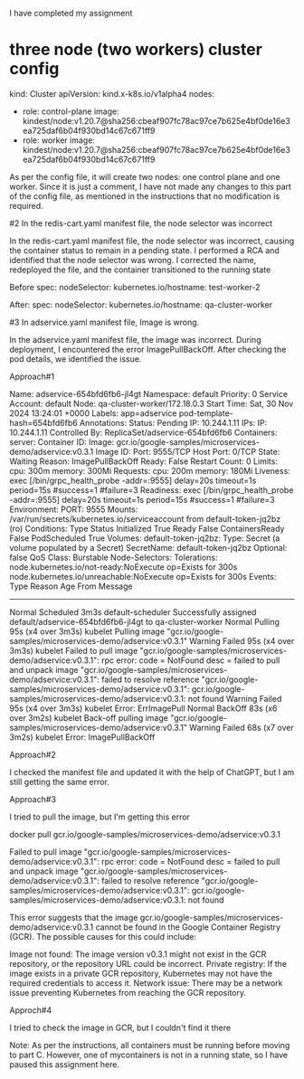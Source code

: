 
I have completed my assignment

# three node (two workers) cluster config

kind: Cluster
apiVersion: kind.x-k8s.io/v1alpha4
nodes:
- role: control-plane
  image: kindest/node:v1.20.7@sha256:cbeaf907fc78ac97ce7b625e4bf0de16e3ea725daf6b04f930bd14c67c671ff9
- role: worker
  image: kindest/node:v1.20.7@sha256:cbeaf907fc78ac97ce7b625e4bf0de16e3ea725daf6b04f930bd14c67c671ff9
  
  
As per the config file, it will create two nodes: one control plane and one worker. Since it is just a comment, I have not made any changes to this part of the config file, as mentioned in the instructions that no modification is required.



#2 In the redis-cart.yaml manifest file, the node selector was incorrect

In the redis-cart.yaml manifest file, the node selector was incorrect, causing the container status to remain in a pending state. I performed a RCA and identified that the node selector was wrong. I corrected the name, redeployed the file, and the container transitioned to the running state

Before 
 spec:
      nodeSelector:
        kubernetes.io/hostname: test-worker-2
		
After:
    spec:
      nodeSelector:
        kubernetes.io/hostname: qa-cluster-worker



#3 In adservice.yaml manifest file, Image is wrong.

In the adservice.yaml manifest file, the image was incorrect. During deployment, I encountered the error ImagePullBackOff. After checking the pod details, we identified the issue.


Approach#1

Name:             adservice-654bfd6fb6-jl4gt
Namespace:        default
Priority:         0
Service Account:  default
Node:             qa-cluster-worker/172.18.0.3
Start Time:       Sat, 30 Nov 2024 13:24:01 +0000
Labels:           app=adservice
                  pod-template-hash=654bfd6fb6
Annotations:      <none>
Status:           Pending
IP:               10.244.1.11
IPs:
  IP:           10.244.1.11
Controlled By:  ReplicaSet/adservice-654bfd6fb6
Containers:
  server:
    Container ID:
    Image:          gcr.io/google-samples/microservices-demo/adservice:v0.3.1
    Image ID:
    Port:           9555/TCP
    Host Port:      0/TCP
    State:          Waiting
      Reason:       ImagePullBackOff
    Ready:          False
    Restart Count:  0
    Limits:
      cpu:     300m
      memory:  300Mi
    Requests:
      cpu:      200m
      memory:   180Mi
    Liveness:   exec [/bin/grpc_health_probe -addr=:9555] delay=20s timeout=1s period=15s #success=1 #failure=3
    Readiness:  exec [/bin/grpc_health_probe -addr=:9555] delay=20s timeout=1s period=15s #success=1 #failure=3
    Environment:
      PORT:  9555
    Mounts:
      /var/run/secrets/kubernetes.io/serviceaccount from default-token-jq2bz (ro)
Conditions:
  Type              Status
  Initialized       True
  Ready             False
  ContainersReady   False
  PodScheduled      True
Volumes:
  default-token-jq2bz:
    Type:        Secret (a volume populated by a Secret)
    SecretName:  default-token-jq2bz
    Optional:    false
QoS Class:       Burstable
Node-Selectors:  <none>
Tolerations:     node.kubernetes.io/not-ready:NoExecute op=Exists for 300s
                 node.kubernetes.io/unreachable:NoExecute op=Exists for 300s
Events:
  Type     Reason     Age                 From               Message
  ----     ------     ----                ----               -------
  Normal   Scheduled  3m3s                default-scheduler  Successfully assigned default/adservice-654bfd6fb6-jl4gt to qa-cluster-worker
  Normal   Pulling    95s (x4 over 3m3s)  kubelet            Pulling image "gcr.io/google-samples/microservices-demo/adservice:v0.3.1"
  Warning  Failed     95s (x4 over 3m3s)  kubelet            Failed to pull image "gcr.io/google-samples/microservices-demo/adservice:v0.3.1": rpc error: code = NotFound desc = failed to pull and unpack image "gcr.io/google-samples/microservices-demo/adservice:v0.3.1": failed to resolve reference "gcr.io/google-samples/microservices-demo/adservice:v0.3.1": gcr.io/google-samples/microservices-demo/adservice:v0.3.1: not found
  Warning  Failed     95s (x4 over 3m3s)  kubelet            Error: ErrImagePull
  Normal   BackOff    83s (x6 over 3m2s)  kubelet            Back-off pulling image "gcr.io/google-samples/microservices-demo/adservice:v0.3.1"
  Warning  Failed     68s (x7 over 3m2s)  kubelet            Error: ImagePullBackOff

Approach#2  
  
I checked the manifest file and updated it with the help of ChatGPT, but I am still getting the same error.


Approach#3

I tried to pull the image, but I'm getting this error

docker pull gcr.io/google-samples/microservices-demo/adservice:v0.3.1




Failed to pull image "gcr.io/google-samples/microservices-demo/adservice:v0.3.1": rpc error: code = NotFound desc = failed to pull and unpack image "gcr.io/google-samples/microservices-demo/adservice:v0.3.1": failed to resolve reference "gcr.io/google-samples/microservices-demo/adservice:v0.3.1": gcr.io/google-samples/microservices-demo/adservice:v0.3.1: not found



This error suggests that the image gcr.io/google-samples/microservices-demo/adservice:v0.3.1 cannot be found in the Google Container Registry (GCR). The possible causes for this could include:

Image not found: The image version v0.3.1 might not exist in the GCR repository, or the repository URL could be incorrect.
Private registry: If the image exists in a private GCR repository, Kubernetes may not have the required credentials to access it.
Network issue: There may be a network issue preventing Kubernetes from reaching the GCR repository.


Approch#4

I tried to check the image in GCR, but I couldn't find it there




Note: As per the instructions, all containers must be running before moving to part C. However, one of mycontainers is not in a running state, so I have paused this assignment here.



